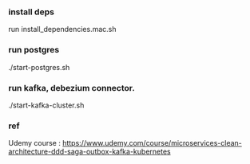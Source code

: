 
### install deps  
run install_dependencies.mac.sh

### run postgres 
./start-postgres.sh

### run kafka, debezium connector.
./start-kafka-cluster.sh

### ref
Udemy course : https://www.udemy.com/course/microservices-clean-architecture-ddd-saga-outbox-kafka-kubernetes 


